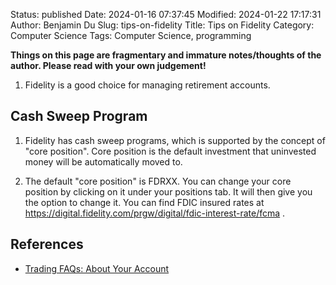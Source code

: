 Status: published
Date: 2024-01-16 07:37:45
Modified: 2024-01-22 17:17:31
Author: Benjamin Du
Slug: tips-on-fidelity
Title: Tips on Fidelity
Category: Computer Science
Tags: Computer Science, programming

**Things on this page are fragmentary and immature notes/thoughts of the author. Please read with your own judgement!**

1. Fidelity is a good choice for managing retirement accounts.

## Cash Sweep Program

1. Fidelity has cash sweep programs,
    which is supported by the concept of "core position".
    Core position is the default investment that uninvested money will be automatically moved to.

2. The default "core position" is FDRXX.
    You can change your core position 
    by clicking on it under your positions tab. 
    It will then give you the option to change it.
    You can find FDIC insured rates at
    https://digital.fidelity.com/prgw/digital/fdic-interest-rate/fcma
    .

## References

- [Trading FAQs: About Your Account](https://www.fidelity.com/trading/faqs-about-account?ccsource=VA#3)
